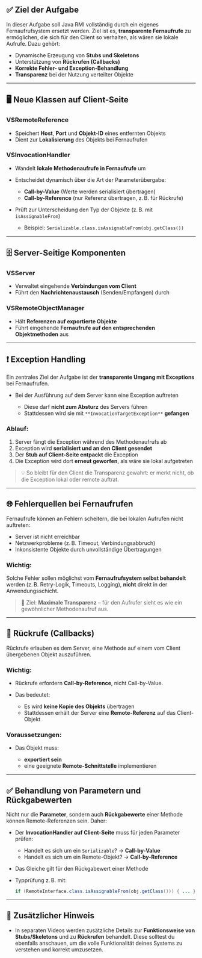 

## ✅ Ziel der Aufgabe

In dieser Aufgabe soll Java RMI vollständig durch ein eigenes Fernaufrufsystem ersetzt werden. Ziel ist es, **transparente Fernaufrufe** zu ermöglichen, die sich für den Client so verhalten, als wären sie lokale Aufrufe. Dazu gehört:

* Dynamische Erzeugung von **Stubs und Skeletons**
* Unterstützung von **Rückrufen (Callbacks)**
* **Korrekte Fehler- und Exception-Behandlung**
* **Transparenz** bei der Nutzung verteilter Objekte

---

## 🖥 Neue Klassen auf Client-Seite

### **VSRemoteReference**

* Speichert **Host**, **Port** und **Objekt-ID** eines entfernten Objekts
* Dient zur **Lokalisierung** des Objekts bei Fernaufrufen

### **VSInvocationHandler**

* Wandelt **lokale Methodenaufrufe in Fernaufrufe** um
* Entscheidet dynamisch über die Art der Parameterübergabe:

  * **Call-by-Value** (Werte werden serialisiert übertragen)
  * **Call-by-Reference** (nur Referenz übertragen, z. B. für Rückrufe)
* Prüft zur Unterscheidung den Typ der Objekte (z. B. mit `isAssignableFrom`)

  * Beispiel: `Serializable.class.isAssignableFrom(obj.getClass())`

---

## 🗄 Server-Seitige Komponenten

### **VSServer**

* Verwaltet eingehende **Verbindungen vom Client**
* Führt den **Nachrichtenaustausch** (Senden/Empfangen) durch

### **VSRemoteObjectManager**

* Hält **Referenzen auf exportierte Objekte**
* Führt eingehende **Fernaufrufe auf den entsprechenden Objektmethoden** aus

---

## ❗ Exception Handling

Ein zentrales Ziel der Aufgabe ist der **transparente Umgang mit Exceptions** bei Fernaufrufen.

* Bei der Ausführung auf dem Server kann eine Exception auftreten

  * Diese darf **nicht zum Absturz** des Servers führen
  * Stattdessen wird sie mit `**InvocationTargetException**` **gefangen**

### Ablauf:

1. Server fängt die Exception während des Methodenaufrufs ab
2. Exception wird **serialisiert und an den Client gesendet**
3. Der **Stub auf Client-Seite entpackt** die Exception
4. Die Exception wird dort **erneut geworfen**, als wäre sie lokal aufgetreten

> 💡 So bleibt für den Client die Transparenz gewahrt: er merkt nicht, ob die Exception lokal oder remote auftrat.

---

## 🌐 Fehlerquellen bei Fernaufrufen

Fernaufrufe können an Fehlern scheitern, die bei lokalen Aufrufen nicht auftreten:

* Server ist nicht erreichbar
* Netzwerkprobleme (z. B. Timeout, Verbindungsabbruch)
* Inkonsistente Objekte durch unvollständige Übertragungen

### Wichtig:

Solche Fehler sollen möglichst vom **Fernaufrufsystem selbst behandelt** werden (z. B. Retry-Logik, Timeouts, Logging), **nicht** direkt in der Anwendungsschicht.

> 🎯 Ziel: **Maximale Transparenz** – für den Aufrufer sieht es wie ein gewöhnlicher Methodenaufruf aus.

---

## 🔄 Rückrufe (Callbacks)

Rückrufe erlauben es dem Server, eine Methode auf einem vom Client übergebenen Objekt auszuführen.

### Wichtig:

* Rückrufe erfordern **Call-by-Reference**, nicht Call-by-Value.
* Das bedeutet:

  * Es wird **keine Kopie des Objekts** übertragen
  * Stattdessen erhält der Server eine **Remote-Referenz** auf das Client-Objekt

### Voraussetzungen:

* Das Objekt muss:

  * **exportiert sein**
  * eine geeignete **Remote-Schnittstelle** implementieren

---

## ✅ Behandlung von Parametern und Rückgabewerten

Nicht nur die **Parameter**, sondern auch **Rückgabewerte** einer Methode können Remote-Referenzen sein. Daher:

* Der **InvocationHandler auf Client-Seite** muss für jeden Parameter prüfen:

  * Handelt es sich um ein `Serializable`? → **Call-by-Value**
  * Handelt es sich um ein Remote-Objekt? → **Call-by-Reference**
* Das Gleiche gilt für den Rückgabewert einer Methode
* Typprüfung z. B. mit:

  ```java
  if (RemoteInterface.class.isAssignableFrom(obj.getClass())) { ... }
  ```

---

## 📌 Zusätzlicher Hinweis

* In separaten Videos werden zusätzliche Details zur **Funktionsweise von Stubs/Skeletons** und zu **Rückrufen** behandelt. Diese solltest du ebenfalls anschauen, um die volle Funktionalität deines Systems zu verstehen und korrekt umzusetzen.


